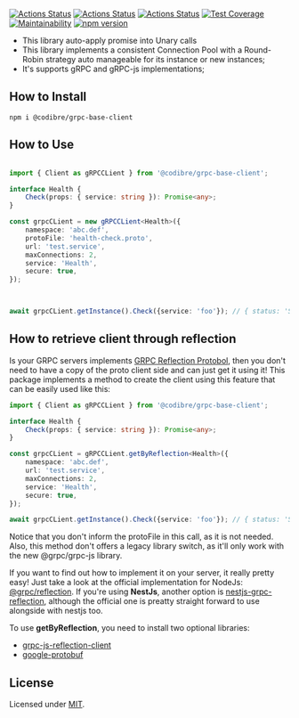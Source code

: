 
[![Actions Status](https://github.com/Codibre/grpc-base-client/workflows/build/badge.svg)](https://github.com/Codibre/boilerplate-base/actions)
[![Actions Status](https://github.com/Codibre/grpc-base-client/workflows/test/badge.svg)](https://github.com/Codibre/boilerplate-base/actions)
[![Actions Status](https://github.com/Codibre/grpc-base-client/workflows/lint/badge.svg)](https://github.com/Codibre/boilerplate-base/actions)
[![Test Coverage](https://api.codeclimate.com/v1/badges/40fe7b4d1db04175f87d/test_coverage)](https://codeclimate.com/github/Codibre/grpc-base-client/test_coverage)
[![Maintainability](https://api.codeclimate.com/v1/badges/40fe7b4d1db04175f87d/maintainability)](https://codeclimate.com/github/Codibre/grpc-base-client/maintainability)
[![npm version](https://badge.fury.io/js/grpc-base-client.svg)](https://badge.fury.io/js/grpc-base-client)

- This library auto-apply promise into Unary calls
- This library implements a consistent Connection Pool with a Round-Robin strategy auto manageable for its instance or new instances;
- It's supports gRPC and gRPC-js implementations;

## How to Install


```
npm i @codibre/grpc-base-client
```


## How to Use


```typescript

import { Client as gRPCCLient } from '@codibre/grpc-base-client';

interface Health {
	Check(props: { service: string }): Promise<any>;
}

const grpcCLient = new gRPCCLient<Health>({
	namespace: 'abc.def',
	protoFile: 'health-check.proto',
	url: 'test.service',
	maxConnections: 2,
	service: 'Health',
	secure: true,
});



await grpcCLient.getInstance().Check({service: 'foo'}); // { status: 'SERVING' }

```

## How to retrieve client through reflection

Is your GRPC servers implements [GRPC Reflection Protobol](https://github.com/grpc/grpc/blob/master/doc/server-reflection.md), then you don't need to have a copy of the proto client side and can just get it using it! This package implements a method to create the client using this feature that can be easily used like this:

```ts
import { Client as gRPCCLient } from '@codibre/grpc-base-client';

interface Health {
	Check(props: { service: string }): Promise<any>;
}

const grpcCLient = gRPCCLient.getByReflection<Health>({
	namespace: 'abc.def',
	url: 'test.service',
	maxConnections: 2,
	service: 'Health',
	secure: true,
});

await grpcCLient.getInstance().Check({service: 'foo'}); // { status: 'SERVING' }
```

Notice that you don't inform the protoFile in this call, as it is not needed. Also, this method don't offers a legacy library switch, as it'll only work with the new @grpc/grpc-js library.

If you want to find out how to implement it on your server, it really pretty easy! Just take a look at the official implementation for NodeJs: [@grpc/reflection](https://www.npmjs.com/package/@grpc/reflection). If you're using **NestJs**, another option is [nestjs-grpc-reflection](https://www.npmjs.com/package/nestjs-grpc-reflection), although the official one is preatty straight forward to use alongside with nestjs too.

To use **getByReflection**, you need to install two optional libraries:

* [grpc-js-reflection-client](https://www.npmjs.com/package/grpc-js-reflection-client)
* [google-protobuf](https://www.npmjs.com/package/google-protobuf)

## License



Licensed under [MIT](https://en.wikipedia.org/wiki/MIT_License).
